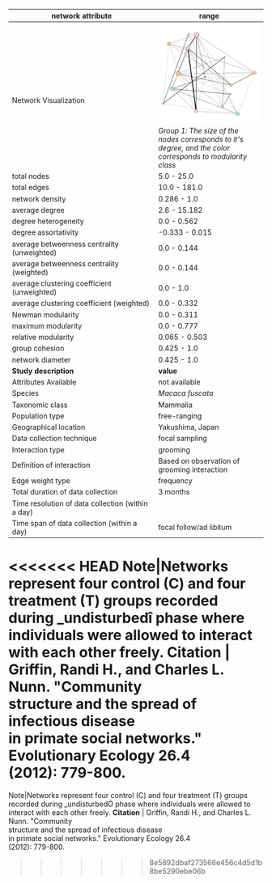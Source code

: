 network attribute|range
---|---
<img width=2500> Network Visualization | ![NetworkImage](/Networks/Network%20Visualizations/primate_griffin_1.png) *Group 1: The size of the nodes corresponds to it's degree, and the color corresponds to modularity class*
total nodes|5.0 - 25.0
total edges|10.0 - 181.0
network density|0.286 - 1.0
average degree|2.6 - 15.182
degree heterogeneity|0.0 - 0.562
degree assortativity|-0.333 - 0.015
average betweenness centrality (unweighted)|0.0 - 0.144
average betweenness centrality (weighted)|0.0 - 0.144
average clustering coefficient (unweighted)|0.0 - 1.0
average clustering coefficient (weighted)|0.0 - 0.332
Newman modularity|0.0 - 0.311
maximum modularity|0.0 - 0.777
relative modularity|0.065 - 0.503
group cohesion|0.425 - 1.0
network diameter|0.425 - 1.0
**Study description**|**value**
Attributes Available|not available
Species|*Macaca fuscata*
Taxonomic class|Mammalia
Population type|free-ranging
Geographical location|Yakushima, Japan
Data collection technique|focal sampling
Interaction type|grooming
Definition of interaction|Based on observation of grooming interaction
Edge weight type|frequency
Total duration of data collection|3 months
Time resolution of data collection (within a day)|
Time span of data collection (within a day)|focal follow/ad libitum
<<<<<<< HEAD
Note|Networks represent four control (C)  and four treatment (T) groups recorded during _undisturbedî phase where individuals were allowed to interact with each other freely.
**Citation** | Griffin, Randi H., and Charles L. Nunn. "Community <br> structure and the spread of infectious disease <br> in primate social networks." Evolutionary Ecology 26.4 <br> (2012): 779-800.
=======
Note|Networks represent four control (C)  and four treatment (T) groups recorded during _undisturbedÓ phase where individuals were allowed to interact with each other freely.
**Citation** | Griffin, Randi H., and Charles L. Nunn. "Community <br> structure and the spread of infectious disease <br> in primate social networks." Evolutionary Ecology 26.4 <br> (2012): 779-800.
>>>>>>> 8e5892dbaf273566e456c4d5d1b8be5290ebe06b

